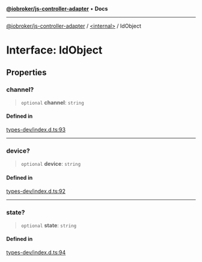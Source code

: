 [**@iobroker/js-controller-adapter**](../../README.md) • **Docs**

***

[@iobroker/js-controller-adapter](../../globals.md) / [\<internal\>](../README.md) / IdObject

# Interface: IdObject

## Properties

### channel?

> `optional` **channel**: `string`

#### Defined in

[types-dev/index.d.ts:93](https://github.com/ioBroker/ioBroker.js-controller/blob/3f7dfd7110e5b0031cea7f51684c94438886c7d3/packages/types-dev/index.d.ts#L93)

***

### device?

> `optional` **device**: `string`

#### Defined in

[types-dev/index.d.ts:92](https://github.com/ioBroker/ioBroker.js-controller/blob/3f7dfd7110e5b0031cea7f51684c94438886c7d3/packages/types-dev/index.d.ts#L92)

***

### state?

> `optional` **state**: `string`

#### Defined in

[types-dev/index.d.ts:94](https://github.com/ioBroker/ioBroker.js-controller/blob/3f7dfd7110e5b0031cea7f51684c94438886c7d3/packages/types-dev/index.d.ts#L94)
